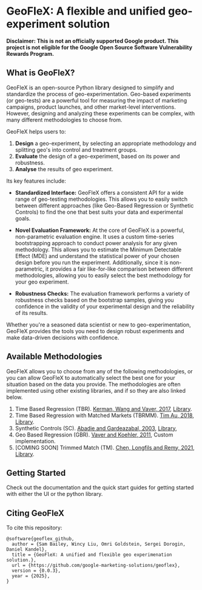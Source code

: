 # GeoFleX: A flexible and unified geo-experiment solution

**Disclaimer: This is not an officially supported Google product. This project is not eligible for the Google Open Source Software Vulnerability Rewards Program.**

## What is GeoFleX?

GeoFleX is an open-source Python library designed to simplify and standardize the process of geo-experimentation. Geo-based experiments (or geo-tests) are a powerful tool for measuring the impact of marketing campaigns, product launches, and other market-level interventions. However, designing and analyzing these experiments can be complex, with many different methodologies to choose from.

GeoFleX helps users to:

1. **Design** a geo-experiment, by selecting an appropriate methodology and splitting geo's into control and treatment groups.
2. **Evaluate** the design of a geo-experiment, based on its power and robustness.
3. **Analyse** the results of geo experiment.

Its key features include:

- **Standardized Interface:** GeoFleX offers a consistent API for a wide range of geo-testing methodologies. This allows you to easily switch between different approaches (like Geo-Based Regression or Synthetic Controls) to find the one that best suits your data and experimental goals.

- **Novel Evaluation Framework:** At the core of GeoFleX is a powerful, non-parametric evaluation engine. It uses a custom time-series bootstrapping approach to conduct power analysis for any given methodology. This allows you to estimate the Minimum Detectable Effect (MDE) and understand the statistical power of your chosen design before you run the experiment. Additionally, since it is non-parametric, it provides a fair like-for-like comparison between different methodologies, allowing you to easily select the best methodology for your geo experiment.

- **Robustness Checks:** The evaluation framework performs a variety of robustness checks based on the bootstrap samples, giving you confidence in the validity of your experimental design and the reliability of its results.

Whether you're a seasoned data scientist or new to geo-experimentation, GeoFleX provides the tools you need to design robust experiments and make data-driven decisions with confidence.

## Available Methodologies

GeoFleX allows you to choose from any of the following methodologies, or you can allow GeoFleX to automatically select the best one for your situation based on the data you provide. The methodologies are often implemented
using other existing libraries, and if so they are also linked below.

1. Time Based Regression (TBR). [Kerman, Wang and Vaver, 2017](https://research.google/pubs/estimating-ad-effectiveness-using-geo-experiments-in-a-time-based-regression-framework/), [Library](https://github.com/google/matched_markets).
2. Time Based Regression with Matched Markets (TBRMM). [Tim Au, 2018](https://research.google/pubs/a-time-based-regression-matched-markets-approach-for-designing-geo-experiments/), [Library](https://github.com/google/matched_markets).
3. Synthetic Controls (SC). [Abadie and Gardeazabal, 2003](https://business.baylor.edu/scott_cunningham/teaching/abadie-and-gardeazabal-2003.pdf), [Library](https://github.com/sdfordham/pysyncon),
4. Geo Based Regression (GBR). [Vaver and Koehler, 2011](https://research.google/pubs/measuring-ad-effectiveness-using-geo-experiments/), Custom implementation.
5. [COMING SOON] Trimmed Match (TM). [Chen, Longfils and Remy, 2021](https://research.google/pubs/trimmed-match-design-for-randomized-paired-geo-experiments/), [Library](https://github.com/google/trimmed_match).

## Getting Started

Check out the documentation and the quick start guides for getting started with either the UI or the python library.

## Citing GeoFleX

To cite this repository:

```
@software{geoflex_github,
  author = {Sam Bailey, Wincy Liu, Omri Goldstein, Sergei Dorogin, Daniel Kandel},
  title = {GeoFleX: A unified and flexible geo experimenation solution.},
  url = {https://github.com/google-marketing-solutions/geoflex},
  version = {0.0.3},
  year = {2025},
}
```